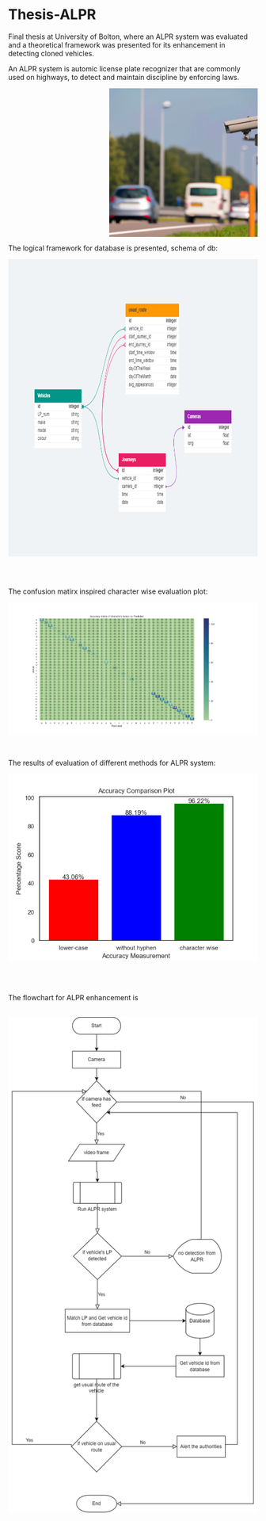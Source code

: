 # Thesis-ALPR
Final thesis at University of Bolton, where an ALPR system was evaluated and a theoretical framework was presented for its enhancement in detecting cloned vehicles.
<br>

An ALPR system is automic license plate recognizer that are commonly used on highways, to detect and maintain discipline by enforcing laws.

<p align="right">
<a href="url"><img src="ALPR.jpg" align="center" height="300" width="300" ></a>
</p>

The logical framework for database is presented, schema of db:
</br>
<p align="center">
<a href="url"><img src="DB_vehicle_identification.png" align="center" height="600" width="520" ></a>
</p>
<br>
</br>



The confusion matirx inspired character wise evaluation plot:
</br>
<p align="center">
  <a href="url"><img src="accuracy_matrix.png" align="center" ></a>
</p>
</br>

</br>
The results of evaluation of different methods for ALPR system:
<p align="center">
  <img src="https://github.com/nauman-akram/Thesis-ALPR/blob/main/comparison%20plot.png" />
</p>
</br>

</br>

The flowchart for ALPR enhancement is 
</br>
</br>
<p align="center">
<a href="url"><img src="project_flowchart.png" align="center" height="1000" width="600" ></a>
</p>


